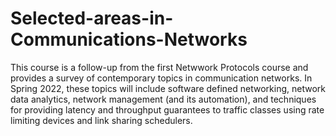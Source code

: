 # Selected-areas-in-Communications-Networks

This course is a follow-up from the first Netwwork Protocols course and provides a survey of contemporary topics in 
communication networks. In Spring 2022, these topics will include software defined 
networking, network data analytics, network management (and its automation), and 
techniques for providing latency and throughput guarantees to traffic classes using rate 
limiting devices and link sharing schedulers.
